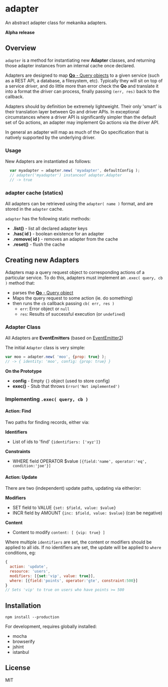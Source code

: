 # adapter

An abstract adapter class for mekanika adapters.

**Alpha release**

## Overview

`adapter` is a method for instantiating new **Adapter** classes, and returning those adapter instances from an internal cache once declared.

Adapters are designed to map [**Qo** - Query objects](https://github.com/mekanika/qo) to a given service (such as a REST API, a database, a filesystem, etc). Typically they will sit on top of a service _driver_, and do little more than error check the **Qo** and translate it into a format the _driver_ can process, finally passing `(err, res)` back to the callback.

Adapters should by definition be extremely lightweight. Their only 'smart' is their translation layer between Qo and driver APIs. In exceptional circumstances where a driver API is significantly simpler than the default set of Qo actions, an adapter may implement Qo actions via the driver API.

In general an adapter will map as much of the Qo specification that is natively supported by the underlying driver.


### Usage

New Adapters are instantiated as follows:

```js
  var myadapter = adapter.new( 'myadapter', defaultConfig );
  // adapter('myadapter') instanceof adapter.Adapter
  // -> true
```

### adapter cache (statics)

All adapters can be retrieved using the `adapter( name )` format, and are stored in the `adapter` cache.

`adapter` has the following static methods:

  - **.list()** - list all declared adapter keys
  - **.has( id )** - boolean existence for an adapter
  - **.remove( id )** - removes an adapter from the cache
  - **.reset()** - flush the cache


## Creating new Adapters

Adapters map a query request object to corresponding actions of a particular service. To do this, adapters must implement an `.exec( query, cb )` method that:

  - parses the [**Qo** - Query object](https://github.com/mekanika/qo)
  - Maps the query request to some action (ie. do something)
  - then runs the `cb` callback passing `cb( err, res )`
      - `err`: Error object or `null`
      - `res`: Results of successful execution (or `undefined`)

### Adapter Class

All Adapters are **EventEmitters** (based on [EventEmitter2](https://github.com/hij1nx/EventEmitter2))

The initial `Adapter` class is very simple:

```js
var moo = adapter.new( 'moo', {prop: true} );
// -> { identity: 'moo', config: {prop: true} }
```

**On the Prototype**

- **config** - Empty `{}` object (used to store config)
- **exec()** - Stub that throws `Error('Not implemented')`

### Implementing `.exec( query, cb )`

#### Action: **Find**

Two paths for finding records, either via:

**Identifiers**

- List of ids to 'find' `{identifiers: ['xyz']}`

**Constraints**

- WHERE field OPERATOR $value `[{field:'name', operator:'eq', condition:'joe'}]`



#### Action: **Update**

There are two (independent) update paths, updating via either/or:

**Modifiers**

- SET field to VALUE `{set: $field, value: $value}`
- INCR field by AMOUNT `{inc: $field, value: $value}` (can be negative)

**Content**

- Content to modify `content: [ {vip: true} ]`

Where multiple `identifiers` are set, the content or modifiers should be applied to all ids. If no identifiers are set, the update will be applied to `where` conditions, eg:

```js
{
  action: 'update',
  resource: 'users',
  modifiers: [{set:'vip', value: true}],
  where: [{field:'points', operator:'gte', constraint:500}]
}
// Sets 'vip' to true on users who have points >= 500
```


## Installation

    npm install --production

For development, requires globally installed:

- mocha
- browserify
- jshint
- istanbul


## License

MIT
